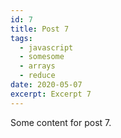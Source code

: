 ```yaml
---
id: 7
title: Post 7
tags:
  - javascript
  - somesome
  - arrays
  - reduce
date: 2020-05-07
excerpt: Excerpt 7
---
```


Some content for post 7.
